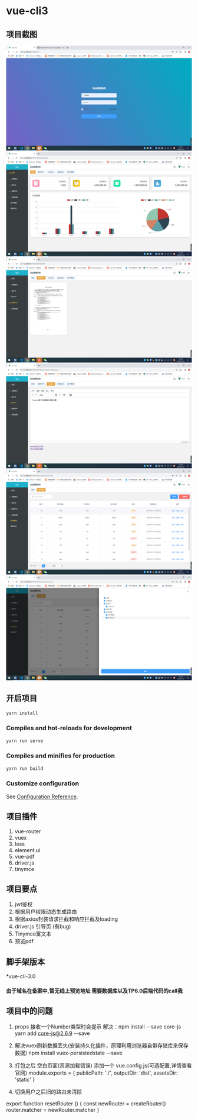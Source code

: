 # vue-cli3

## 项目截图

<img src="./public/image/login.png" alt="donate">
<img src="./src/assets/index.png" alt="donate">
<img src="./src/assets/pdf.png" alt="donate">
<img src="./src/assets/tinymce.png" alt="donate">
<img src="./src/assets/limit.png" alt="donate">
<img src="./src/assets/updateLimit.png" alt="donate">

## 开启项目
```
yarn install
```
### Compiles and hot-reloads for development
```
yarn run serve
```
### Compiles and minifies for production
```
yarn run build
```

### Customize configuration
See [Configuration Reference](https://cli.vuejs.org/config/).

## 项目插件

1. vue-router
2. vuex
3. less
4. element.ui
5. vue-pdf
6. driver.js
7. tinymce

## 项目要点

1. jwt鉴权
2. 根据用户权限动态生成路由
3. 根据axios封装请求拦截和响应拦截及loading
4. driver.js 引导页 (有bug)
5. Tinymce富文本
6. 预览pdf

## 脚手架版本

*vue-cli-3.0

#### 由于域名在备案中,暂无线上预览地址 需要数据库以及TP6.0后端代码的call我

## 项目中的问题
1. props 接收一个Number类型时会提示
解决：npm install --save core-js   yarn add core-js@2.6.9 --save

2. 解决vuex刷新数据丢失(安装持久化插件，原理利用浏览器自带存储库来保存数据)
npm install vuex-persistedstate --save

3. 打包之后 空白页面(资源加载错误)
添加一个 vue.config.js(可选配置,详情查看官网)
module.exports = {
  publicPath: './',
  outputDir: 'dist',
  assetsDir: 'static'
}

4. 切换用户之后旧的路由未清除

export function resetRouter () {
  const newRouter = createRouter()
  router.matcher = newRouter.matcher
}
